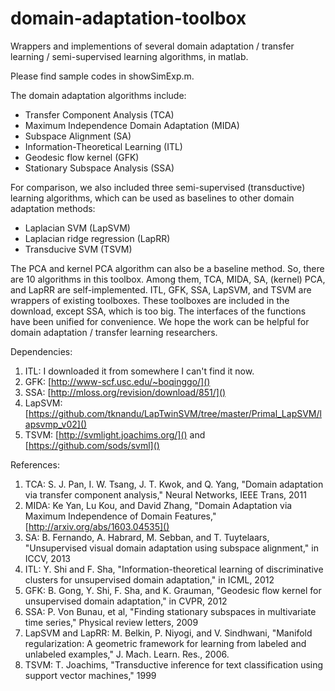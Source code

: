 # domain-adaptation-toolbox

Wrappers and implementions of several domain adaptation / transfer learning / semi-supervised learning algorithms, in matlab.

Please find sample codes in showSimExp.m.

The domain adaptation algorithms include:

* Transfer Component Analysis (TCA)
* Maximum Independence Domain Adaptation (MIDA)
* Subspace Alignment (SA)
* Information-Theoretical Learning (ITL)
* Geodesic flow kernel (GFK)
* Stationary Subspace Analysis (SSA)

For comparison, we also included three semi-supervised (transductive) learning algorithms, which can be used as baselines to other domain adaptation methods:

* Laplacian SVM (LapSVM)
* Laplacian ridge regression (LapRR)
* Transducive SVM (TSVM)

The PCA and kernel PCA algorithm can also be a baseline method. So, there are 10 algorithms in this toolbox. Among them, TCA, MIDA, SA, (kernel) PCA, and LapRR are self-implemented. ITL, GFK, SSA, LapSVM, and TSVM are wrappers of existing toolboxes. These toolboxes are included in the download, except SSA, which is too big. The interfaces of the functions have been unified for convenience. We hope the work can be helpful for domain adaptation / transfer learning researchers.

Dependencies:

1. ITL: I downloaded it from somewhere I can't find it now.
1. GFK: [http://www-scf.usc.edu/~boqinggo/]()
1. SSA: [http://mloss.org/revision/download/851/]()
1. LapSVM: [https://github.com/tknandu/LapTwinSVM/tree/master/Primal_LapSVM/lapsvmp_v02]()
1. TSVM: [http://svmlight.joachims.org/]() and [https://github.com/sods/svml]()

References:

1. TCA: S. J. Pan, I. W. Tsang, J. T. Kwok, and Q. Yang, "Domain adaptation	via transfer component analysis," Neural Networks, IEEE Trans, 2011
1. MIDA:  Ke Yan, Lu Kou, and David Zhang, "Domain Adaptation via Maximum Independence of Domain Features," [http://arxiv.org/abs/1603.04535]()
1. SA: B. Fernando, A. Habrard, M. Sebban, and T. Tuytelaars, "Unsupervised visual domain adaptation using subspace alignment," in ICCV, 2013
1. ITL: Y. Shi and F. Sha, "Information-theoretical learning of discriminative clusters for unsupervised domain adaptation," in ICML, 2012
1. GFK: B. Gong, Y. Shi, F. Sha, and K. Grauman, "Geodesic flow kernel for unsupervised domain adaptation," in CVPR, 2012
1. SSA: P. Von Bunau, et al, "Finding stationary subspaces in multivariate time series," Physical review letters, 2009
1. LapSVM and LapRR: M. Belkin, P. Niyogi, and V. Sindhwani, "Manifold regularization: A geometric framework for learning from labeled and unlabeled examples," J. Mach. Learn. Res., 2006.
1. TSVM: T. Joachims, "Transductive inference for text classification using support vector machines," 1999